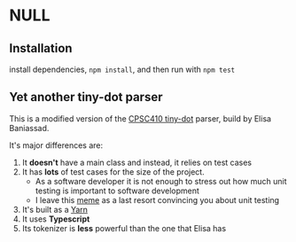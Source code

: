 # NULL

## Installation
install dependencies, `npm install`, and then run with `npm test`

## Yet another tiny-dot parser

This is a modified version of the [CPSC410 tiny-dot](https://drive.google.com/file/d/1Wfo7MH5IN9i_F7D4A66YSnnks7Rx8GqJ/view) parser, build by Elisa Baniassad.

It's major differences are:

1. It **doesn't** have a main class and instead, it relies on test cases
1. It has **lots** of test cases for the size of the project. 
    * As a software developer it is not enough to stress out how much unit testing is important to software development    
    * I leave this [meme](https://miro.medium.com/max/642/0*2x368zcCx_aSL57K.) as a last resort convincing you about unit testing
1. It's built as a [Yarn](https://yarnpkg.com/lang/en/) 
1. It uses **Typescript** 
1. Its tokenizer is **less** powerful than the one that Elisa has


